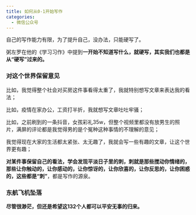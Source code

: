 ```yaml
---
title: 如何从0-1开始写作
categories:
  - 微信公众号
---
```

自己的写作能力有限，为了提升自己，没办法，只能硬写了。

粥左罗在他的《学习习作》中提到**一开始不知道写什么，就硬写，其实我们也都是从“硬写”过来的。**

### 对这个世界保留意见
比如，我觉得整个社会对买房这件事看得太重了，我就特别想写文章来表达我的看法；

比如，疫情在家办公，工资打半折，我就想写文章吐吐牢骚；

比如，之前刷到的一条抖音，女孩彩礼35w，但整个视频里都没有放男生的照片，满屏的评论都是我觉得男的是个冤种这种事情的不理解的意见；

我觉得现在大家的生活都太紧张、太无趣了，我就会写一些有趣的文章，让这个世界更有趣；



**对某件事保留自己的看法，学会发现平淡日子里的刺，**刺就是那些搅动你情绪的，那些让你触动的，让你感动的，让你惊讶的，让你欣喜的，让你反思的，让你困惑的，这些都是**“刺”**，都是写作的源泉。

### 东航飞机坠落
**尽管很渺茫，但还是希望这132个人都可以平安无事的归来。**         